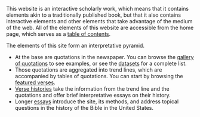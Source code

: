 This website is an interactive scholarly work, which means that it contains elements akin to a traditionally published book, but that it also contains interactive elements and other elements that take advantage of the medium of the web. All of the elements of this website are accessible from the home page, which serves as a [table of contents](/). 

The elements of this site form an interpretative pyramid.

- At the base are quotations in the newspaper. You can browse the [gallery of quotations](/gallery/) to see examples, or see the [datasets](/#data) for a complete list.
- Those quotations are aggregated into trend lines, which are accompanied by tables of quotations. You can start by browsing the [featured verses](/#featured-verses).
- [Verse histories](/#verse-histories) take the information from the trend line and the quotations and offer brief interpretative essays on their history.
- Longer [essays](/#essays) introduce the site, its methods, and address topical questions in the history of the Bible in the United States.
